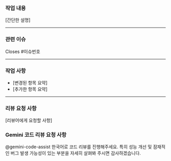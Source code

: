 ### 작업 내용
[간단한 설명]

---

### 관련 이슈
Closes #이슈번호

---

### 작업 사항
- [변경된 항목 요약]
- [추가한 항목 요약]

---

### 리뷰 요청 사항
[리뷰어에게 요청할 사항]

### Gemini 코드 리뷰 요청 사항
@gemini-code-assist 한국어로 코드 리뷰를 진행해주세요. 특히 성능 개선 및 잠재적인 버그 발생 가능성이 있는 부분을 자세히 살펴봐 주시면 감사하겠습니다.
